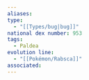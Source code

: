 ```yaml
---
aliases: 
type:
  - "[[Types/bug|bug]]"
national dex number: 953
tags:
  - Paldea
evolution line:
  - "[[Pokémon/Rabsca]]"
associated: 
---
```

